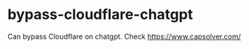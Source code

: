 # bypass-cloudflare-chatgpt
Can bypass Cloudflare on chatgpt. Check https://www.capsolver.com/ 
                                                                                                
